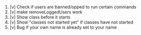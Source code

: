 1. [v] Check if users are banned/opped to run certain commands
2. [v] make removeLoggedUsers work
3. [v] Show class before it starts
4. [v] Show "classes not started yet" if classes have not started
5. [v] Bug if your own name is already set to your name
